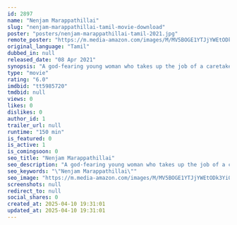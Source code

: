 ```yaml
---
id: 2897
name: "Nenjam Marappathillai"
slug: "nenjam-marappathillai-tamil-movie-download"
poster: "posters/nenjam-marappathillai-tamil-2021.jpg"
remote_poster: "https://m.media-amazon.com/images/M/MV5BOGE1YTJjYWEtODk3Yi00N2FjLWFiYjQtMmVjODA3YzY2ZWI4XkEyXkFqcGc@._V1_SX300.jpg"
original_language: "Tamil"
dubbed_in: null
released_date: "08 Apr 2021"
synopsis: "A god-fearing young woman who takes up the job of a caretaker in a rich household tries to take revenge on her lustful employer."
type: "movie"
rating: "6.0"
imdbid: "tt5985720"
tmdbid: null
views: 0
likes: 0
dislikes: 0
author_id: 1
trailer_url: null
runtime: "150 min"
is_featured: 0
is_active: 1
is_comingsoon: 0
seo_title: "Nenjam Marappathillai"
seo_description: "A god-fearing young woman who takes up the job of a caretaker in a rich household tries to take revenge on her lustful employer."
seo_keywords: "\"Nenjam Marappathillai\""
seo_image: "https://m.media-amazon.com/images/M/MV5BOGE1YTJjYWEtODk3Yi00N2FjLWFiYjQtMmVjODA3YzY2ZWI4XkEyXkFqcGc@._V1_SX300.jpg"
screenshots: null
redirect_to: null
social_shares: 0
created_at: 2025-04-10 19:31:01
updated_at: 2025-04-10 19:31:01
---
```


